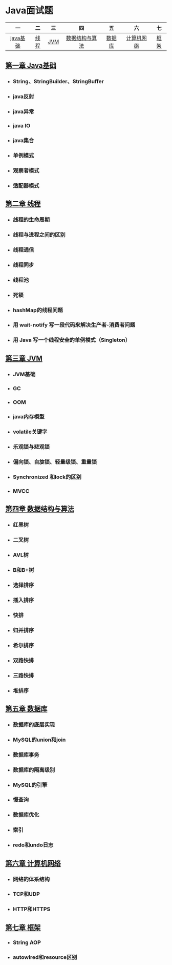 # Java面试题

|一|二|三|四|五|六|七|
| :-: | :-: |:-: |:-: |:-: |:-: |:-: |
|[java基础](#第一章-Java基础)|[线程](#第二章-线程)|[JVM](#第三章-jvm)|[数据结构与算法](#第四章-数据结构与算法)|[数据库](#第五章-数据库)|[计算机网络](#第六章-计算机网络)|[框架](#第七章-框架)|



## [第一章 Java基础](/notes/Java面试/Java基础.md)
  - ### String、StringBuilder、StringBuffer
  - ### java反射
  - ### java异常
  - ### java IO
  - ### java集合
  - ### 单例模式
  - ### 观察者模式
  - ### 适配器模式

## [第二章  线程](/notes/Java面试/线程.md)
  - ### 线程的生命周期

  - ### 线程与进程之间的区别

  - ### 线程通信

  - ### 线程同步

  - ### 线程池

  - ### 死锁

  - ### hashMap的线程问题

  - ### 用 wait-notify 写一段代码来解决生产者-消费者问题 

  - ### 用 Java 写一个线程安全的单例模式（Singleton） 

## [第三章 JVM](/notes/Java面试/JVM.md)
  - ### JVM基础
  - ### GC
  - ### OOM
  - ### java内存模型
  - ### volatile关键字
  - ### 乐观锁与悲观锁
  - ### 偏向锁、自旋锁、轻量级锁、重量锁
  - ### Synchronized 和lock的区别
  - ### MVCC

## [第四章 数据结构与算法](/notes/Java面试/数据结构与算法.md)
  - ### 红黑树
  - ### 二叉树
  - ### AVL树
  - ### B和B+树
  - ### 选择排序
  - ### 插入排序
  - ### 快排
  - ### 归并排序
  - ### 希尔排序
  - ### 双路快排
  - ### 三路快排
  - ### 堆排序

## [第五章 数据库](/notes/Java面试/数据库.md)
  - ### 数据库的底层实现
  - ### MySQL的union和join
  - ### 数据库事务
  - ### 数据库的隔离级别
  - ### MySQL的引擎
  - ### 慢查询
  - ### 数据库优化
  - ### 索引
  - ### redo和undo日志

## [第六章 计算机网络](/notes/Java面试/计算机网络.md)
  - ### 网络的体系结构
  - ### TCP和UDP
  - ### HTTP和HTTPS

## [第七章 框架](/notes/Java面试/框架.md)
  - ### String AOP 
  - ### autowired和resource区别